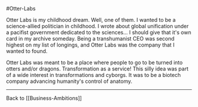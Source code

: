 #Otter-Labs

Otter Labs is my childhood dream.  Well, one of them.  I wanted to be a science-allied politician in childhood.  I wrote about global unification under a pacifist government dedicated to the sciences...  I should give that it's own card in my archive someday.  Being a transhumanist CEO was second highest on my list of longings, and Otter Labs was the company that I wanted to found.

Otter Labs was meant to be a place where people to go to be turned into otters and/or dragons.  Transformation as a service!  This silly idea was part of a wide interest in transformations and cyborgs.  It was to be a biotech company advancing humanity's control of anatomy.

---
Back to [[Business-Ambitions]]